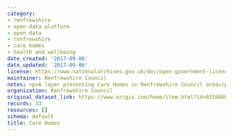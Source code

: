 ```yaml
---
category:
- renfrewshire
- open data platform
- open data
- renfrewshire
- care homes
- health and wellbeing
date_created: '2017-09-06'
date_updated: '2017-09-06'
license: https://www.nationalarchives.gov.uk/doc/open-government-licence/version/3/
maintainer: Renfrewshire Council
notes: <p>A layer presenting Care Homes in Renfrewshire Council area</p>
organization: Renfrewshire Council
original_dataset_link: https://www.arcgis.com/home/item.html?id=0310460f85374ba3a850e76f1fd84b34
records: 33
resources: []
schema: default
title: Care Homes
---
```

